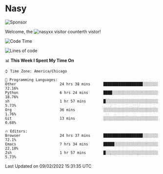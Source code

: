 # Nasy

<!--
<p align="center">
<img height="200" src="https://github-readme-stats.vercel.app/api?username=nasyxx&count_private=true&show_icons=true&theme=dracula&include_all_commits=true"/>
<img height="200" src="https://github-readme-stats.vercel.app/api/top-langs/?username=nasyxx&theme=dracula&hide=html,jupyter+notebook&count_private=true&show_icons=true"/>
</p>

  
----------------
-->

![Sponsor](https://img.shields.io/static/v1.svg?label=Sponsor&message=%E2%9D%A4&logo=GitHub&style=flat&color=pink)
 
Welcome, the ![nasyxx visitor counter](https://count.getloli.com/get/@nasyxx?theme=rule34)th vistor!
 
<!--START_SECTION:waka-->
![Code Time](http://img.shields.io/badge/Code%20Time-1%2C877%20hrs%2043%20mins-blue)

![Lines of code](https://img.shields.io/badge/From%20Hello%20World%20I%27ve%20Written-5%20Million%20lines%20of%20code-blue)

📊 **This Week I Spent My Time On** 

```text
⌚︎ Time Zone: America/Chicago

💬 Programming Languages: 
Other                    24 hrs 38 mins      ██████████████████░░░░░░░   72.16% 
Python                   6 hrs 24 mins       ████░░░░░░░░░░░░░░░░░░░░░   18.76% 
sh                       1 hr 57 mins        █░░░░░░░░░░░░░░░░░░░░░░░░   5.73% 
Org                      36 mins             ░░░░░░░░░░░░░░░░░░░░░░░░░   1.76% 
Git                      13 mins             ░░░░░░░░░░░░░░░░░░░░░░░░░   0.68%

🔥 Editors: 
Browser                  24 hrs 37 mins      ██████████████████░░░░░░░   72.1% 
Emacs                    7 hrs 34 mins       █████░░░░░░░░░░░░░░░░░░░░   22.18% 
Zsh                      1 hr 57 mins        █░░░░░░░░░░░░░░░░░░░░░░░░   5.73%

```


 Last Updated on 09/02/2022 15:31:35 UTC
<!--END_SECTION:waka-->

<!-- ![visitors](https://visitor-badge.laobi.icu/badge?page_id=nasyxx.nasyxx) -->
